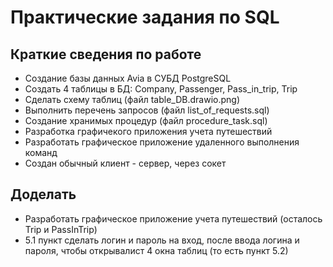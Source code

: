 # Практические задания по SQL
## Краткие сведения по работе
* Создание базы данных Avia в СУБД PostgreSQL
* Создать 4 таблицы в БД: Company, Passenger, Pass_in_trip, Trip
* Сделать схему таблиц (файл table_DB.drawio.png)
* Выполнить перечень запросов (файл list_of_requests.sql)
* Создание хранимых процедур (файл procedure_task.sql)
* Разработка графичекого приложения учета путешествий
* Разработать графическое приложение удаленного выполнения команд
* Создан обычный клиент - сервер, через сокет
## Доделать
* Разработать графическое приложение учета путешествий (осталось Trip и PassInTrip)
* 5.1 пункт сделать логин и пароль на вход, после ввода логина и пароля, чтобы открывалист 4 окна таблиц (то есть пункт 5.2)
